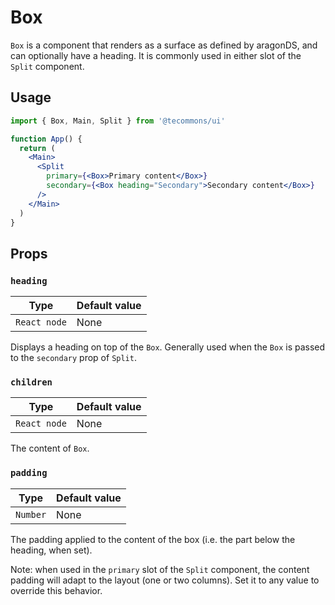 # Box

`Box` is a component that renders as a surface as defined by aragonDS, and can optionally have a heading. It is commonly used in either slot of the `Split` component.

## Usage

```jsx
import { Box, Main, Split } from '@tecommons/ui'

function App() {
  return (
    <Main>
      <Split
        primary={<Box>Primary content</Box>}
        secondary={<Box heading="Secondary">Secondary content</Box>}
      />
    </Main>
  )
}
```

## Props

### `heading`

| Type         | Default value |
| ------------ | ------------- |
| `React node` | None          |

Displays a heading on top of the `Box`. Generally used when the `Box` is passed to the `secondary` prop of `Split`.

### `children`

| Type         | Default value |
| ------------ | ------------- |
| `React node` | None          |

The content of `Box`.

### `padding`

| Type     | Default value |
| -------- | ------------- |
| `Number` | None          |

The padding applied to the content of the box (i.e. the part below the heading, when set).

Note: when used in the `primary` slot of the `Split` component, the content padding will adapt to the layout (one or two columns). Set it to any value to override this behavior.
